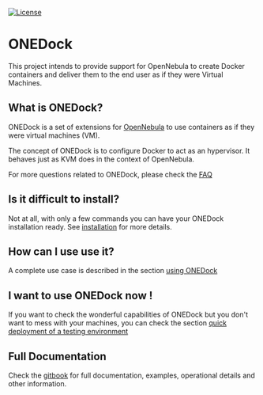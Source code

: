 [![License](https://img.shields.io/badge/license-Apache%202-blue.svg)](https://www.apache.org/licenses/LICENSE-2.0)

# ONEDock
This project intends to provide support for OpenNebula to create Docker containers and deliver them to the end user as if they were Virtual Machines.

## What is ONEDock?
ONEDock is a set of extensions for [OpenNebula](http://www.opennebula.org/) to use containers as if they were virtual machines (VM).

The concept of ONEDock is to configure Docker to act as an hypervisor. It behaves just as KVM does in the context of OpenNebula.

For more questions related to ONEDock, please check the [FAQ](https://indigo-dc.gitbooks.io/onedock/content/doc/faq.html)

## Is it difficult to install?
Not at all, with only a few commands you can have your ONEDock installation ready. See [installation](https://indigo-dc.gitbooks.io/onedock/content/doc/install.html) for more details.

## How can I use use it?
A complete use case is described in the section [using ONEDock](https://indigo-dc.gitbooks.io/onedock/content/doc/using-onedock.html)

## I want to use ONEDock now !
If you want to check the wonderful capabilities of ONEDock but you don't want to mess with your machines, you can check the section [quick deployment of a testing environment](https://indigo-dc.gitbooks.io/onedock/content/doc/quick-deployment.html)

## Full Documentation
Check the [gitbook](https://indigo-dc.gitbooks.io/onedock/content/) for full documentation, examples, operational details and other information.
